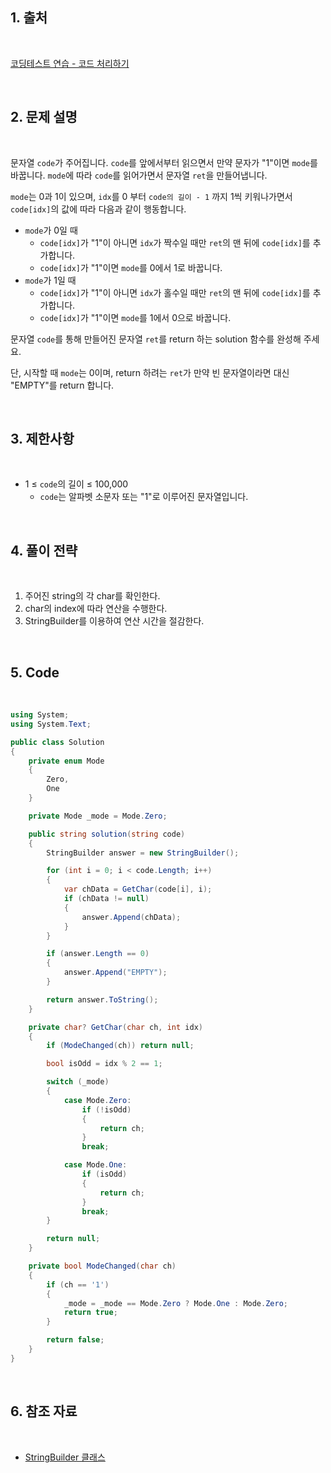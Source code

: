 ## 1. 출처

<br>

[코딩테스트 연습 - 코드 처리하기](https://school.programmers.co.kr/learn/courses/30/lessons/181932)

<br>

## 2. 문제 설명

<br>

문자열 `code`가 주어집니다.
`code`를 앞에서부터 읽으면서 만약 문자가 "1"이면 `mode`를 바꿉니다. `mode`에 따라 `code`를 읽어가면서 문자열 `ret`을 만들어냅니다.

`mode`는 0과 1이 있으며, `idx`를 0 부터 `code의 길이 - 1` 까지 1씩 키워나가면서 `code[idx]`의 값에 따라 다음과 같이 행동합니다.

- `mode`가 0일 때
    - `code[idx]`가 "1"이 아니면 `idx`가 짝수일 때만 `ret`의 맨 뒤에 `code[idx]`를 추가합니다.
    - `code[idx]`가 "1"이면 `mode`를 0에서 1로 바꿉니다.
- `mode`가 1일 때
    - `code[idx]`가 "1"이 아니면 `idx`가 홀수일 때만 `ret`의 맨 뒤에 `code[idx]`를 추가합니다.
    - `code[idx]`가 "1"이면 `mode`를 1에서 0으로 바꿉니다.

문자열 `code`를 통해 만들어진 문자열 `ret`를 return 하는 solution 함수를 완성해 주세요.

단, 시작할 때 `mode`는 0이며, return 하려는 `ret`가 만약 빈 문자열이라면 대신 "EMPTY"를 return 합니다.

<br>

## 3. 제한사항

<br>

- 1 ≤ `code`의 길이 ≤ 100,000
    - `code`는 알파벳 소문자 또는 "1"로 이루어진 문자열입니다.

<br>

## 4. 풀이 전략

<br>

1. 주어진 string의 각 char를 확인한다.
2. char의 index에 따라 연산을 수행한다.
3. StringBuilder를 이용하여 연산 시간을 절감한다.
 
<br>

## 5. Code

<br>

```cs
using System;
using System.Text;

public class Solution
{
    private enum Mode
    {
        Zero,
        One
    }

    private Mode _mode = Mode.Zero;

    public string solution(string code)
    {
        StringBuilder answer = new StringBuilder();

        for (int i = 0; i < code.Length; i++)
        {
            var chData = GetChar(code[i], i);
            if (chData != null)
            {
                answer.Append(chData);
            }
        }

        if (answer.Length == 0)
        {
            answer.Append("EMPTY");
        }

        return answer.ToString();
    }

    private char? GetChar(char ch, int idx)
    {
        if (ModeChanged(ch)) return null;

        bool isOdd = idx % 2 == 1;

        switch (_mode)
        {
            case Mode.Zero:
                if (!isOdd)
                {
                    return ch;
                }
                break;

            case Mode.One:
                if (isOdd)
                {
                    return ch;
                }
                break;
        }

        return null;
    }

    private bool ModeChanged(char ch)
    {
        if (ch == '1')
        {
            _mode = _mode == Mode.Zero ? Mode.One : Mode.Zero;
            return true;
        }

        return false;
    }
}
```

<br>

## 6. 참조 자료

<br>

- [StringBuilder 클래스](https://learn.microsoft.com/ko-kr/dotnet/api/system.text.stringbuilder?view=net-8.0)